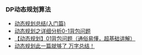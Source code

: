 ### DP动态规划算法  

* [动态规划总结(入门篇)](https://blog.csdn.net/hearthougan/article/details/53749841)  
* [动态规划之详细分析0-1背包问题](https://blog.csdn.net/Hearthougan/article/details/53869671)  
* [【动态规划】01背包问题（通俗易懂，超基础讲解）](https://blog.csdn.net/qq_38410730/article/details/81667885)  
* [动态规划此一篇就够了 万字总结！](https://www.cnblogs.com/johngo/p/14328984.html)  

